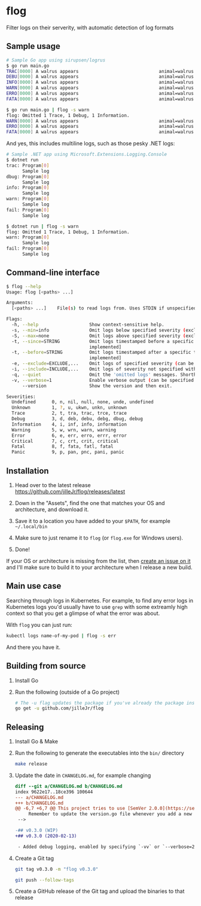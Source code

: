 # flog

Filter logs on their serverity, with automatic detection of log formats

## Sample usage

```sh
# Sample Go app using sirupsen/logrus
$ go run main.go
TRAC[0000] A walrus appears                              animal=walrus
DEBU[0000] A walrus appears                              animal=walrus
INFO[0000] A walrus appears                              animal=walrus
WARN[0000] A walrus appears                              animal=walrus
ERRO[0000] A walrus appears                              animal=walrus
FATA[0000] A walrus appears                              animal=walrus

$ go run main.go | flog -s warn
flog: Omitted 1 Trace, 1 Debug, 1 Information.
WARN[0000] A walrus appears                              animal=walrus
ERRO[0000] A walrus appears                              animal=walrus
FATA[0000] A walrus appears                              animal=walrus
```

And yes, this includes multiline logs, such as those pesky .NET logs:

```sh
# Sample .NET app using Microsoft.Extensions.Logging.Console
$ dotnet run
trac: Program[0]
      Sample log
dbug: Program[0]
      Sample log
info: Program[0]
      Sample log
warn: Program[0]
      Sample log
fail: Program[0]
      Sample log

$ dotnet run | flog -s warn
flog: Omitted 1 Trace, 1 Debug, 1 Information.
warn: Program[0]
      Sample log
fail: Program[0]
      Sample log
```

## Command-line interface

```sh
$ flog --help
Usage: flog [<paths> ...]

Arguments:
  [<paths> ...]    File(s) to read logs from. Uses STDIN if unspecified

Flags:
  -h, --help                   Show context-sensitive help.
  -s, --min=info               Omit logs below specified severity (exclusive)
  -S, --max=none               Omit logs above specified severity (exclusive)
  -t, --since=STRING           Omit logs timestamped before a specific time (or relative time period ago) [Not yet
                               implemented]
  -t, --before=STRING          Omit logs timestamped after a specific time (or relative time period ago) [Not yet
                               implemented]
  -e, --exclude=EXCLUDE,...    Omit logs of specified severity (can be specified multiple times)
  -i, --include=INCLUDE,...    Omit logs of severity not specified with this flag (can be specified multiple times)
  -q, --quiet                  Omit the 'omitted logs' messages. Shorthand for --verbose=0.
  -v, --verbose=1              Enable verbose output (can be specified up to 2 times, ex: --verbose=2 or -vv)
      --version                Show the version and then exit.

Severities:
  Undefined      0, n, nil, null, none, unde, undefined
  Unknown        1, ?, u, ukwn, unkn, unknown
  Trace          2, t, tra, trac, trce, trace
  Debug          3, d, deb, debu, debg, dbug, debug
  Information    4, i, inf, info, information
  Warning        5, w, wrn, warn, warning
  Error          6, e, err, erro, errr, error
  Critical       7, c, crt, crit, critical
  Fatal          8, f, fata, fatl, fatal
  Panic          9, p, pan, pnc, pani, panic
```

## Installation

1. Head over to the latest release
   <https://github.com/jilleJr/flog/releases/latest>

2. Down in the "Assets", find the one that matches your OS and architecture,
   and download it.

3. Save it to a location you have added to your `$PATH`, for example
   `~/.local/bin`

4. Make sure to just rename it to `flog` (or `flog.exe` for Windows users).

5. Done!


If your OS or architecture is missing from the list, then
[create an issue on it](https://github.com/jilleJr/flog/issues/new/choose) and
I'll make sure to build it to your architecture when I release a new build.

## Main use case

Searching through logs in Kubernetes. For example, to find any error logs in
Kubernetes logs you'd usually have to use `grep` with some extreamly high
context so that you get a glimpse of what the error was about.

With `flog` you can just run:

```sh
kubectl logs name-of-my-pod | flog -s err
```

And there you have it.

## Building from source

1. Install Go

2. Run the following (outside of a Go project)

   ```sh
   # The -u flag updates the package if you've already the package installed.
   go get -u github.com/jilleJr/flog
   ```

## Releasing

1. Install Go & Make

2. Run the following to generate the executables into the `bin/` directory

   ```sh
   make release
   ```

3. Update the date in `CHANGELOG.md`, for example changing

   ```diff
   diff --git a/CHANGELOG.md b/CHANGELOG.md
   index 9622e17..18ce396 100644
   --- a/CHANGELOG.md
   +++ b/CHANGELOG.md
   @@ -6,7 +6,7 @@ This project tries to use [SemVer 2.0.0](https://semver.org)
        Remember to update the version.go file whenever you add a new version.
    -->
   
   -## v0.3.0 (WIP)
   +## v0.3.0 (2020-02-13)
   
    - Added debug logging, enabled by specifying `-vv` or `--verbose=2`. (#13)
   
   ```

4. Create a Git tag

   ```sh
   git tag v0.3.0 -m "flog v0.3.0"
   
   git push --follow-tags
   ```

5. Create a GitHub release of the Git tag and upload the binaries to that release

